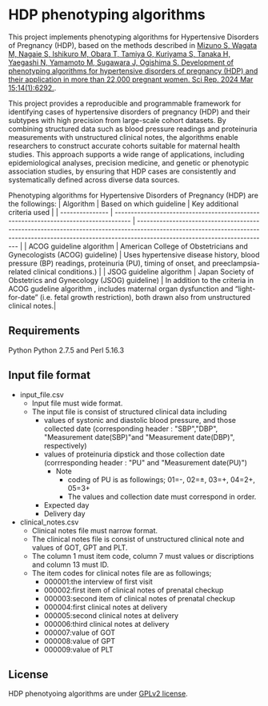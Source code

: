 # HDP phenotyping algorithms

This project implements phenotyping algorithms for Hypertensive Disorders of Pregnancy (HDP), based on the methods described in [Mizuno S, Wagata M, Nagaie S, Ishikuro M, Obara T, Tamiya G, Kuriyama S, Tanaka H, Yaegashi N, Yamamoto M, Sugawara J, Ogishima S. Development of phenotyping algorithms for hypertensive disorders of pregnancy (HDP) and their application in more than 22,000 pregnant women. Sci Rep. 2024 Mar 15;14(1):6292.](https://www.nature.com/articles/s41598-024-55914-9).

This project provides a reproducible and programmable framework for identifying cases of hypertensive disorders of pregnancy (HDP) and their subtypes with high precision from large-scale cohort datasets. By combining structured data such as blood pressure readings and proteinuria measurements with unstructured clinical notes, the algorithms enable researchers to construct accurate cohorts suitable for maternal health studies. This approach supports a wide range of applications, including epidemiological analyses, precision medicine, and genetic or phenotypic association studies, by ensuring that HDP cases are consistently and systematically defined across diverse data sources.

Phenotyping algorithms for Hypertensive Disorders of Pregnancy (HDP) are the followings:
| Algorithm       | Based on which guideline                                                            | Key additional criteria used                                                                                                                                                                          |
| --------------- | ----------------------------------------------------------------------------------- | ----------------------------------------------------------------------------------------------------------------------------------------------------------------------------------------------------- |
| ACOG guideline algorithm | American College of Obstetricians and Gynecologists (ACOG) guideline) | Uses hypertensive disease history, blood pressure (BP) readings, proteinuria (PU), timing of onset, and preeclampsia-related clinical conditions.)                                       |
| JSOG guideline algorithm | Japan Society of Obstetrics and Gynecology (JSOG) guideline)          | In addition to the criteria in ACOG gudeline algorithm , includes maternal organ dysfunction and “light-for-date” (i.e. fetal growth restriction), both drawn also from unstructured clinical notes.|

[1]: https://www.nature.com/articles/s41598-024-55914-9 "Development of phenotyping algorithms for hypertensive disorders of pregnancy (HDP) and their application in more than 22,000 pregnant women | Scientific Reports"

## Requirements
Python Python 2.7.5 and Perl 5.16.3

## Input file format
- input_file.csv
	- Input file must wide format.
	- The input file is consist of structured clinical data including
		- values of systonic and diastolic blood pressure, and those collected date (corresponding header : "SBP","DBP", "Measurement date(SBP)"and "Measurement date(DBP)", respectively)
		- values of proteinuria dipstick and those collection date (corrresponding header : "PU" and "Measurement date(PU)")
			- Note
				- coding of PU is as followings; 01=-, 02=±, 03=+, 04=2+, 05=3+
				- The values and collection date must correspond in order.
		- Expected day
		- Delivery day
- clinical_notes.csv
	- Clinical notes file must narrow format. 
	- The clinical notes file is consist of unstructured clinical note and values of GOT, GPT and PLT.
	- The column 1 must item code, column 7 must values or discriptions and column 13 must ID. 
	- The item codes for clinical notes file are as followings; 
		- 000001:the interview of first visit
		- 000002:first item of clinical notes of prenatal checkup
		- 000003:second item of clinical notes of prenatal checkup
		- 000004:first clinical notes at delivery
		- 000005:second clinical notes at delivery
		- 000006:third clinical notes at delivery
		- 000007:value of GOT
		- 000008:value of GPT
		- 000009:value of PLT
	
## License
HDP phenotyoing algorithms are under [GPLv2 license](https://choosealicense.com/licenses/gpl-2.0/).
